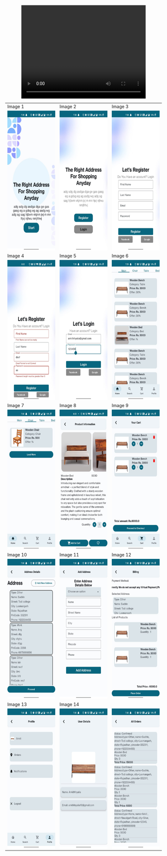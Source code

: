 <!DOCTYPE html>
<html lang="en">
<head>
  <meta charset="UTF-8">
  <meta name="viewport" content="width=device-width, initial-scale=1.0">
  <title>Image Gallery</title>
  <style>
    /* Style for centering the content */
    body {
      display: flex;
      flex-direction: column;
      align-items: center;
      justify-content: center;
      height: 100vh;
    }
  </style>
</head>
<body>

<!-- Video tag for the first cell -->
<video width="400" height="300" controls>
  <source src="screenshots/video.mp4" type="video/mp4">
  Your browser does not support the video tag.
</video>

<table>
  <tr>
    <td>Image 1</td>
    <td>Image 2</td>
    <td>Image 3</td>
  </tr>
  <tr>
    <td valign="top"><img src="screenshots/1.jpg" alt="Image 1" style="width: 200px; height: 450px;"></td>
    <td valign="top"><img src="screenshots/2.jpg" alt="Image 2" style="width: 200px; height: 450px;"></td>
    <td valign="top"><img src="screenshots/3.jpg" alt="Image 3" style="width: 200px; height: 450px;"></td>
  </tr>
   <tr>
    <td>Image 4</td>
    <td>Image 5</td>
    <td>Image 6</td>
  </tr>
  <tr>
    <td valign="top"><img src="screenshots/4.jpg" alt="Image 4" style="width: 200px; height: 450px;"></td>
    <td valign="top"><img src="screenshots/5.jpg" alt="Image 5" style="width: 200px; height: 450px;"></td>
    <td valign="top"><img src="screenshots/6.jpg" alt="Image 6" style="width: 200px; height: 450px;"></td>
  </tr>
  <tr>
    <td>Image 7</td>
    <td>Image 8</td>
    <td>Image 9</td>
  </tr>
  <tr>
    <td valign="top"><img src="screenshots/7.jpg" alt="Image 7" style="width: 250px; height: 450px;"></td>
    <td valign="top"><img src="screenshots/15.jpg" alt="Image 8" style="width: 250px; height: 450px;"></td>
    <td valign="top"><img src="screenshots/8.jpg" alt="Image 9" style="width: 250px; height: 450px;"></td>
    
  </tr>
  <tr>
    <td>Image 10</td>
    <td>Image 11</td>
    <td>Image 12</td>
  </tr>
  <tr>
    <td valign="top"><img src="screenshots/9.jpg" alt="Image 10" style="width: 250px; height: 450px;"></td>
    <td valign="top"><img src="screenshots/10.jpg" alt="Image 11" style="width: 250px; height: 450px;"></td>
    <td valign="top"><img src="screenshots/11.jpg" alt="Image 12" style="width: 250px; height: 450px;"></td>
  </tr>
  <tr>
    <td>Image 13</td>
    <td>Image 14</td>
    <td></td>
  </tr>
  <tr>
    <td valign="top"><img src="screenshots/12.jpg" alt="Image 13" style="width: 250px; height: 450px;"></td>
    <td valign="top"><img src="screenshots/13.jpg" alt="Image 14" style="width: 250px; height: 450px;"></td>
    <td valign="top"><img src="screenshots/14.jpg" alt="Image 15" style="width: 250px; height: 450px;"></td>
    
  </tr>
</table>

</body>
</html>

